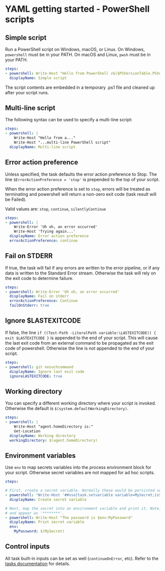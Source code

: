 # YAML getting started - PowerShell scripts

## Simple script

Run a PowerShell script on Windows, macOS, or Linux. On Windows, `powershell` must be in your PATH.
On macOS and Linux, `pwsh` must be in your PATH.

```yaml
steps:
- powershell: Write-Host "Hello from PowerShell v$($PSVersionTable.PSVersion.Major)"
  displayName: Simple script
```

The script contents are embedded in a temporary .ps1 file and cleaned up after your script runs.

## Multi-line script

The following syntax can be used to specify a multi-line script:

```yaml
steps:
- powershell: |
    Write-Host "Hello from a..."
    Write-Host "...multi-line PowerShell script"
  displayName: Multi-line script
```

## Error action preference

Unless specified, the task defaults the error action preference to Stop. The line
`$ErrorActionPreference = 'stop'` is prepended to the top of your script.

When the error action preference is set to `stop`, errors will be treated as terminating and
powershell will return a non-zero exit code (task result will be Failed).

Valid values are: `stop`, `continue`, `silentlyContinue`

```yaml
steps:
- powershell: |
    Write-Error 'Uh oh, an error occurred'
    Write-Host 'Trying again...'
  displayName: Error action preference
  errorActionPreference: continue
```

## Fail on STDERR

If true, the task will fail if any errors are written to the error pipeline, or if any data
is written to the Standard Error stream. Otherwise the task will rely on the exit code to
determine failure.

```yaml
steps:
- powershell: Write-Error 'Uh oh, an error occurred'
  displayName: Fail on stderr
  errorActionPreference: Continue
  failOnStderr: true
```

## Ignore $LASTEXITCODE

If false, the line `if ((Test-Path -LiteralPath variable:\LASTEXITCODE)) { exit $LASTEXITCODE }`
is appended to the end of your script. This will cause the last exit code from an external command
to be propagated as the exit code of powershell. Otherwise the line is not appended to the end of your script.

```yaml
steps:
- powershell: git nosuchcommand
  displayName: Ignore last exit code
  ignoreLASTEXITCODE: true
```

## Working directory

You can specify a different working directory where your script is invoked. Otherwise the default is `$(system.defaultWorkingDirectory)`.

```yaml
steps:
- powershell: |
    Write-Host "agent.homeDirectory is:"
    Get-Location
  displayName: Working directory
  workingDirectory: $(agent.homeDirectory)
```

## Environment variables

Use `env` to map secrets variables into the process environment block for your script. Otherwise secret variables are not mapped for ad hoc scripts.

```yaml
steps:

# First, create a secret variable. Normally these would be persisted securely by the definition.
- powershell: "Write-Host '##vso[task.setvariable variable=MySecret;isSecret=true]My secret value'"
  displayName: Create secret variable

# Next, map the secret into an environment variable and print it. Note, secrets are masked in the log
# and appear as '********'.
- powershell: Write-Host "The password is $env:MyPassword"
  displayName: Print secret variable
  env:
    MyPassword: $(MySecret)
```

## Control inputs

All task built-in inputs can be set as well (`continueOnError`, etc). Refer to the [tasks documentation](yamlgettingstarted-tasks.md) for details.
